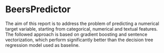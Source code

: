 # BeersPredictor
The aim of this report is to address the problem of predicting a numerical target variable, starting from categorical, numerical and textual features. The followed approach is based on gradient boosting and sentence vectorization, which perform significantly better than the decision tree regression model used as baseline.
